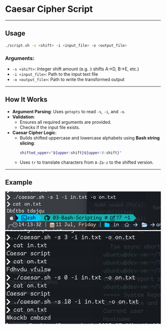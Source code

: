 # Caesar Cipher Script

---

## Usage

```bash
./script.sh -s <shift> -i <input_file> -o <output_file>
```

### Arguments:

- `-s <shift>`: Integer shift amount (e.g. `3` shifts A→D, B→E, etc.)
- `-i <input_file>`: Path to the input text file
- `-o <output_file>`: Path to write the transformed output

---

##  How It Works

- **Argument Parsing**: Uses `getopts` to read `-s`, `-i`, and `-o`.
- **Validation**:
  - Ensures all required arguments are provided.
  - Checks if the input file exists.
- **Caesar Cipher Logic**:
  - Builds shifted uppercase and lowercase alphabets using **Bash string slicing**:
    ```bash
    shifted_upper="${upper:shift}${upper:0:shift}"
    ```
  - Uses `tr` to translate characters from `A-Za-z` to the shifted version.

---

## Example
![ex](scr1.png)
![ex](scr2.png)